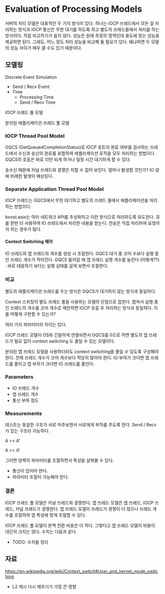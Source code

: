 # Evaluation of Processing Models

서버의 처리 모델은 대표적인 두 가지 방식이 있다. 하나는 IOCP 쓰레드에서 모든 걸 처리하는 방식과 IOCP 통신은 무한 대기를 하도록 하고 별도의 쓰레드들에서 처리를 하는 방식이다. 직접 비교하기가 쉽지 않다. 성능은 원래 측정의 영역인데 용도에 맞는 성능을  제공하면 된다. 그래도, 어느 정도 처리 성능을 비교해 둘 필요가 있다. 왜냐하면 두 모델의 성능 차이가 매우 클 수도 있기 때문이다. 



## 모델링

Discrete Event Simulation 

- Send / Recv Event 
- Time 
  - Processing Time 
  - Send / Recv Time 



IOCP 쓰레드 풀 모델 

분리된 애플리케이션 쓰레드 풀 모델 



### IOCP Thread Pool Model 

GQCS (GetQueuedCompletionStatus)로 IOCP 포트의 완료 여부를 검사하는 쓰레드에서 수신과 송신의 완료를 포함하여 애플리케이션 로직을 모두 처리하는 방법이다. GQCS의 호출은 바로 리턴 되게 하거나 일정 시간 대기하게 할 수 있다.  

송수신 때문에 커널 쓰레드와 경쟁은 피할 수 없어 보인다.  얼마나 발생할 것인가? IO 량에 비례한 발생이 예상된다. 

### Separate Application Thread Pool Model 

IOCP 쓰레드는 GQCS에서 무한 대기하고 별도의 쓰레드 풀에서 애플리케이션을 처리하는 방법이다.  

boost.asio는 여러 네트워크 API를 추상화하고 이런 방식으로 처리하도록 유도한다.  큐를 한번 더 사용하여 IO 쓰레드에서 처리한 내용을 받는다. 전송은 직접 처리하여 요청까지 하는 경우가 많다. 

#### Context Switching 제어 

IO 쓰레드와 앱 쓰레드의 개수를 생성 시 조절한다.  GQCS 대기 중 코어 수보다 실행 중인 쓰레드 개수가 작아진다.   GQCS 들어갈 때 앱 쓰레드 실행 개수를 늘린다 (어떻게??) . 바로 대응하기 보다는 실행 상태를 길게 보면서 조절한다.  

### 비교 

별도의 애플리케이션 쓰레드를 두는 방식은 GQCS가 대기하지 않는 방식과 동일하다.  

Context 스위칭이 별도 쓰레드 풀을 사용하는 모델의 단점으로 꼽힌다. 합쳐서 실행 중인 쓰레드의 개수를 코어 개수로 제한하면 IOCP 호출 후 처리하는 방식과 동일하다.  이를 어떻게 구현할 수 있는가? 

여러 가지 파라미터의 차이는 있다. 

IOCP 쓰레드 모델이 OS와 긴밀하게 연결되면서 GQCS를 0으로 하면 별도의 앱 쓰레드가 필요 없이 context switching 도 줄일 수 있는 모델이다. 

분리된 앱 쓰레드 모델을 사용하더라도 context switching을 줄일 수 있도록 구성해야 한다.  전체 쓰레드 개수가 코어 개수보다 적당히 많아야 한다. IO 부하가 크다면 앱 쓰레드를 줄이고 앱 부하가 크다면 IO 쓰레드를 줄인다. 

### Parameters  

- IO 쓰레드 개수 
- 앱 쓰레드 개수 
- 통신 부하 정도 



### Measurements 

테스트는 동일한 구조가 서로 마주보면서 서로에게 부하를 주도록 한다.  Send / Recv가 있는 구조라 가능하다. 

   A >> A'

   A << A'

그러면 양쪽의 파라미터를 조절하면서 특성을 살펴볼 수 있다.  

- 통신이 있어야 한다. 
- 파라미터 조절이 가능해야 한다. 



### 결론 

IOCP 쓰레드 풀 모델은 커널 쓰레드와 경쟁한다.  앱 쓰레드 모델은 앱 쓰레드, IOCP 쓰레드, 커널 쓰레드가 경쟁한다.  앱 쓰레드 모델이 쓰레드가 경쟁이 더 많으나 쓰레드 개수를 조절하여 앱 특성에 맞게 조절할 수 있다. 

IOCP 쓰레드 풀 모델이 문맥 전환 비용은 더 적다. 그렇다고 앱 쓰레드 모델이 비용이 대단히 크지는 않다.  수치는 다음과 같다. 

- TODO: 수치들 정리 





## 자료 

https://en.wikipedia.org/wiki/Context_switch#User_and_kernel_mode_switching

- L2 캐시 다시 채우기가 가장 큰 영향 







































